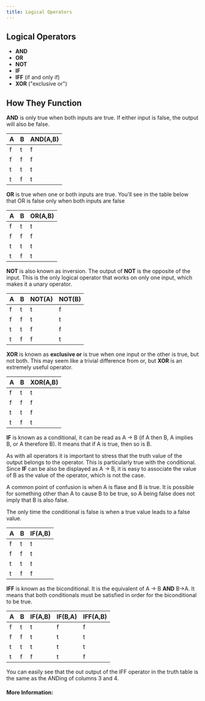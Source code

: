 ```yaml
---
title: Logical Operators
---
```

## Logical Operators

* **AND**
* **OR**
* **NOT**
* **IF**
* **IFF** (if and only if)
* **XOR** ("exclusive or")

## How They Function
**AND** is only true when both inputs are true. If either input is false, the output will also be false.

| A | B |AND(A,B)|
|---|---|---|
|  f| t | f |
|  f| f | f |
|  t| t | t |
|  t| f | t |

**OR** is true when one or both inputs are true. You'll see in the table below that OR is false only when both inputs are false

| A | B |OR(A,B)|
|---|---|---|
|  f| t | t |
|  f| f | f |
|  t| t | t |
|  t| f | t |

**NOT** is also known as inversion. The output of **NOT** is the opposite of the input. This is the only logical operator that works on only one input, which makes it a unary operator.

| A | B |NOT(A)| NOT(B)
|---|---|---|---|
|  f| t | t |f|
|  f| f | t |t|
|  t| t | f |f|
|  t| f | f |t|

**XOR** is known as **exclusive or** is true when one input or the other is true, but not both. This may seem like a trivial difference from or, but **XOR** is an extremely useful operator.

| A | B |XOR(A,B)|
|---|---|---|
|  f| t | t |
|  f| f | f |
|  t| t | f |
|  t| f | t |

**IF** is known as a conditional, it can be read as A -> B (if A then B, A implies B, or A therefore B). It means that if A is true, then so is B.

As with all operators it is important to stress that the truth value of the output belongs to the operator. This is particularly true with the conditional. Since **IF** can be also be displayed as A -> B, it is easy to associate the value of B as the value of the operator, which is not the case.

A common point of confusion is when A is flase and B is true. It is possible for something other than A to cause B to be true, so A being false does not imply that B is also false.

The only time the conditional is false is when a true value leads to a false value. 

| A | B |IF(A,B)|
|---|---|---|
|  f| t | t |
|  f| f | t |
|  t| t | t |
|  t| f | f |

**IFF** is known as the biconditional. It is the equivalent of A -> B **AND** B->A. It means that both conditionals must be satisfied in order for the biconditional to be true.

| A | B |IF(A,B)| IF(B,A)| IFF(A,B)|
|---|---|---|---|---|
|  f| t | t |f|f|
|  f| f | t |t|t|
|  t| t | t |t|t|
|  t| f | f |t|f|

You can easily see that the out output of the IFF operator in the truth table is the same as the ANDing of columns 3 and 4.
#### More Information:
<!-- Please add any articles you think might be helpful to read before writing the article -->
